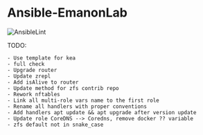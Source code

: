 # Ansible-EmanonLab
![AnsibleLint](https://github.com/EmanonUser/Ansible-EmanonLab/actions/workflows/ansible-lint.yml/badge.svg)

TODO:
 
    - Use template for kea
    - full check
    - Upgrade router
    - Update zrepl
    - Add isAlive to router
    - Update method for zfs contrib repo
    - Rework nftables
    - Link all multi-role vars name to the first role
    - Rename all handlers with proper conventions
    - Add handlers apt update && apt upgrade after version update
    - Update role CoreDNS --> Coredns, remove docker ?? variable
    - zfs default not in snake_case
